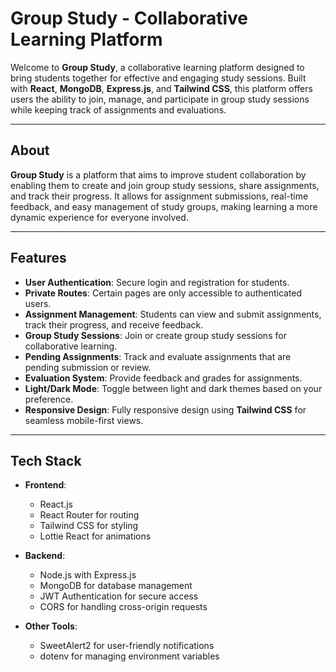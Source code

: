 # Group Study - Collaborative Learning Platform

Welcome to **Group Study**, a collaborative learning platform designed to bring students together for effective and engaging study sessions. Built with **React**, **MongoDB**, **Express.js**, and **Tailwind CSS**, this platform offers users the ability to join, manage, and participate in group study sessions while keeping track of assignments and evaluations.

---

## About

**Group Study** is a platform that aims to improve student collaboration by enabling them to create and join group study sessions, share assignments, and track their progress. It allows for assignment submissions, real-time feedback, and easy management of study groups, making learning a more dynamic experience for everyone involved.

---

## Features

- **User Authentication**: Secure login and registration for students.
- **Private Routes**: Certain pages are only accessible to authenticated users.
- **Assignment Management**: Students can view and submit assignments, track their progress, and receive feedback.
- **Group Study Sessions**: Join or create group study sessions for collaborative learning.
- **Pending Assignments**: Track and evaluate assignments that are pending submission or review.
- **Evaluation System**: Provide feedback and grades for assignments.
- **Light/Dark Mode**: Toggle between light and dark themes based on your preference.
- **Responsive Design**: Fully responsive design using **Tailwind CSS** for seamless mobile-first views.

---

## Tech Stack

- **Frontend**:
  - React.js
  - React Router for routing
  - Tailwind CSS for styling
  - Lottie React for animations

- **Backend**:
  - Node.js with Express.js
  - MongoDB for database management
  - JWT Authentication for secure access
  - CORS for handling cross-origin requests

- **Other Tools**:
  - SweetAlert2 for user-friendly notifications
  - dotenv for managing environment variables